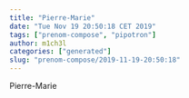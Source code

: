 ```yaml
---
title: "Pierre-Marie"
date: "Tue Nov 19 20:50:18 CET 2019"
tags: ["prenom-compose", "pipotron"]
author: m1ch3l
categories: ["generated"]
slug: "prenom-compose/2019-11-19-20:50:18"
---
```


Pierre-Marie
